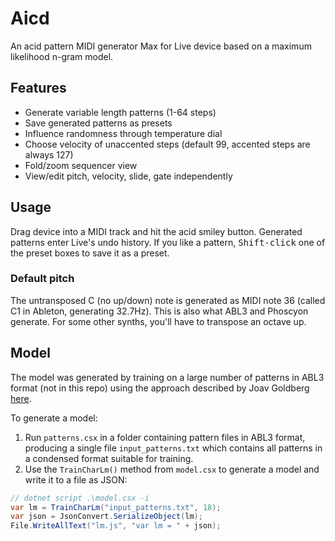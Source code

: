 # Aicd

An acid pattern MIDI generator Max for Live device based on a maximum likelihood n-gram model.

## Features

- Generate variable length patterns (1-64 steps)
- Save generated patterns as presets
- Influence randomness through temperature dial
- Choose velocity of unaccented steps (default 99, accented steps are always 127)
- Fold/zoom sequencer view
- View/edit pitch, velocity, slide, gate independently

## Usage

Drag device into a MIDI track and hit the acid smiley button. Generated patterns enter Live's undo history. 
If you like a pattern, <kbd>Shift-click</kbd> one of the preset boxes to save it as a preset.

### Default pitch

The untransposed C (no up/down) note is generated as MIDI note 36 (called C1 in Ableton, generating 32.7Hz). 
This is also what ABL3 and Phoscyon generate. For some other synths, you'll have to transpose an octave up.

## Model

The model was generated by training on a large number of patterns in ABL3 format (not in this repo) 
using the approach described by Joav Goldberg [here](http://nbviewer.jupyter.org/gist/yoavg/d76121dfde2618422139).

To generate a model:

1. Run `patterns.csx` in a folder containing pattern files in ABL3 format, producing a single file `input_patterns.txt` 
which contains all patterns in a condensed format suitable for training.
2. Use the `TrainCharLm()` method from `model.csx` to generate a model and write it to a file as JSON:
```C#
// dotnet script .\model.csx -i
var lm = TrainCharLm("input_patterns.txt", 18);
var json = JsonConvert.SerializeObject(lm);
File.WriteAllText("lm.js", "var lm = " + json);
```
